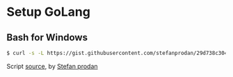 # Setup GoLang


## Bash for Windows
```bash
$ curl -s -L https://gist.githubusercontent.com/stefanprodan/29d738c3049a8714297a9bdd8353f31c/raw/1f3ae2cf97cb2faff52a8a3d98f0b6415d86c810/win10-bash-go-install.sh | sudo bash
```

Script [source](https://stefanprodan.com/2016/golang-bash-on-windows-installer/), by [Stefan prodan](https://stefanprodan.com)
